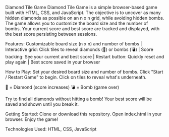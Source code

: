 Diamond Tile Game
Diamond Tile Game is a simple browser-based game built with HTML, CSS, and JavaScript.
The objective is to uncover as many hidden diamonds as possible on an n x n grid, while avoiding hidden bombs.
The game allows you to customize the board size and the number of bombs.
Your current score and best score are tracked and displayed, with the best score persisting between sessions.

Features: Customizable board size (n x n) and number of bombs | Interactive grid: Click tiles to reveal diamonds (💎) or bombs (💣) | Score tracking: See your current and best score | Restart button: Quickly reset and play again | Best score saved in your browser

How to Play:
Set your desired board size and number of bombs.
Click "Start / Restart Game" to begin.
Click on tiles to reveal what's underneath.

💎 = Diamond (score increases)
💣 = Bomb (game over)

Try to find all diamonds without hitting a bomb!
Your best score will be saved and shown until you break it.

Getting Started:
Clone or download this repository.
Open index.html in your browser.
Enjoy the game!

Technologies Used: HTML, CSS, JavaScript
